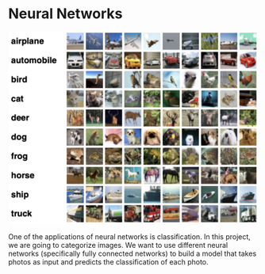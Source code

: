 # Neural Networks

![](./Image/img.png)

One of the applications of neural networks is classification. In this project, we are going to categorize images. We want to use different neural networks (specifically fully connected networks) to build a model that takes photos as input and predicts the classification of each photo.
